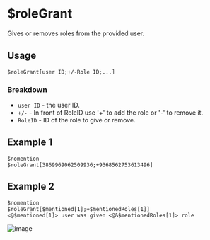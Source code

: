 # $roleGrant

Gives or removes roles from the provided user.

## Usage
```
$roleGrant[user ID;+/-Role ID;...]
```

### Breakdown
- `user ID` - the user ID.
- `+/-` - In front of RoleID use '+' to add the role or '-' to remove it.
- `RoleID` - ID of the role to give or remove.

## Example 1
```
$nomention
$roleGrant[3869969062509936;+9368562753613496]
```

## Example 2
```
$nomention
$roleGrant[$mentioned[1];+$mentionedRoles[1]]
<@$mentioned[1]> user was given <@&$mentionedRoles[1]> role
```
![image](https://user-images.githubusercontent.com/42785890/153123355-70d242f2-b7cd-4f07-8844-225726ea97bf.png)

